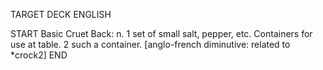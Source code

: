 TARGET DECK
ENGLISH

START
Basic
Cruet
Back: n. 1 set of small salt, pepper, etc. Containers for use at table. 2 such a container. [anglo-french diminutive: related to *crock2]
END
